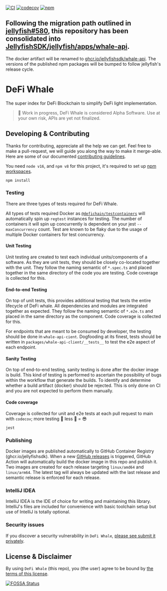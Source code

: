 [![CI](https://github.com/JellyfishSDK/whale/actions/workflows/ci.yml/badge.svg)](https://github.com/JellyfishSDK/whale/actions/workflows/ci.yml)
[![codecov](https://codecov.io/gh/JellyfishSDK/whale/branch/main/graph/badge.svg?token=kBCC9qSRrA)](https://codecov.io/gh/JellyfishSDK/whale)
[![npm](https://img.shields.io/npm/v/@defichain/whale-api-client)](https://www.npmjs.com/package/@defichain/whale-api-client)

## Following the migration path outlined in [jellyfish#580](https://github.com/JellyfishSDK/jellyfish/issues/580), this repository has been consolidated into [JellyfishSDK/jellyfish/apps/whale-api](https://github.com/JellyfishSDK/jellyfish/tree/main/apps/whale-api).

The docker artifact will be renamed
to [ghcr.io/jellyfishsdk/whale-api](https://github.com/JellyfishSDK/jellyfish/pkgs/container/whale-api). The versions
of the published npm packages will be bumped to follow jellyfish's release cycle.

# DeFi Whale

The super index for DeFi Blockchain to simplify DeFi light implementation.

> 🚧 Work in progress, DeFi Whale is considered Alpha Software. Use at your own risk, APIs are yet not finalized.

## Developing & Contributing

Thanks for contributing, appreciate all the help we can get. Feel free to make a pull-request, we will guide you along
the way to make it merge-able. Here are some of our documented [contributing guidelines](CONTRIBUTING.md).

You need `node v16`, and `npm v8` for this project, it's required to set
up [npm workspaces](https://docs.npmjs.com/cli/v7/using-npm/workspaces).

```shell
npm install
```

### Testing

There are three types of tests required for DeFi Whale.

All types of tests required Docker as [`@defichain/testcontainers`](https://jellyfishsdk.com/testing/testcontainers)
will automatically spin up `regtest` instances for testing. The number of containers it will spin up concurrently is
dependent on your jest `--maxConcurrency` count. Test are known to be flaky due to the usage of multiple Docker
containers for test concurrency.

#### Unit Testing

Unit testing are created to test each individual units/components of a software. As they are unit tests, they should be
closely co-located together with the unit. They follow the naming semantic of `*.spec.ts` and placed together in the
same directory of the code you are testing. Code coverage is collected for this.

#### End-to-end Testing

On top of unit tests, this provides additional testing that tests the entire lifecycle of DeFi whale. All dependencies
and modules are integrated together as expected. They follow the naming semantic of `*.e2e.ts` and placed in the same
directory as the component. Code coverage is collected for this.

For endpoints that are meant to be consumed by developer, the testing should be done in `whale-api-cient`. Dogfooding at
its finest, tests should be written in `packages/whale-api-client/__tests__` to test the e2e aspect of each endpoint.

#### Sanity Testing

On top of end-to-end testing, sanity testing is done after the docker image is build. This kind of testing is performed
to ascertain the possibility of bugs within the workflow that generate the builds. To identify and determine whether a
build artifact (docker) should be rejected. This is only done on CI and you are not expected to perform them manually.

#### Code coverage

Coverage is collected for unit and e2e tests at each pull request to main with `codecov`; more testing 🚀 less 🐛 = 😎

```shell
jest
```

### Publishing

Docker images are published automatically to GitHub Container Registry (ghcr.io/jellyfishsdk). When a
new [GitHub releases](https://github.com/JellyfishSDK/whale/releases) is triggered, GitHub Action will automatically
build the
docker image in this repo and publish it. Two images are created for each release targeting `linux/amd64`
and `linux/arm64`. The latest tag will always be updated with the last release and semantic release is enforced for each
release.

### IntelliJ IDEA

IntelliJ IDEA is the IDE of choice for writing and maintaining this library. IntelliJ's files are included for
convenience with basic toolchain setup but use of IntelliJ is totally optional.

### Security issues

If you discover a security vulnerability in `DeFi Whale`,
[please see submit it privately](https://github.com/JellyfishSDK/.github/blob/main/SECURITY.md).

## License & Disclaimer

By using `DeFi Whale` (this repo), you (the user) agree to be bound by [the terms of this license](LICENSE).

[![FOSSA Status](https://app.fossa.com/api/projects/git%2Bgithub.com%2FDeFiCh%2Fwhale.svg?type=large)](https://app.fossa.com/projects/git%2Bgithub.com%2FDeFiCh%2Fwhale?ref=badge_large)
